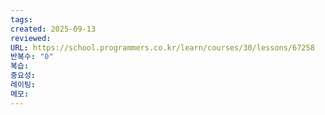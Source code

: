 ```yaml
---
tags:
created: 2025-09-13
reviewed:
URL: https://school.programmers.co.kr/learn/courses/30/lessons/67258
반복수: "0"
복습:
중요성:
레이팅:
메모:
---
```

